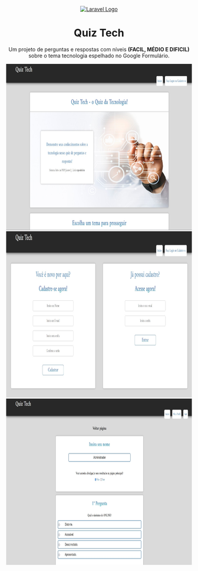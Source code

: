 <p align="center"><a href="https://laravel.com" target="_blank"><img src="https://raw.githubusercontent.com/laravel/art/master/logo-lockup/5%20SVG/2%20CMYK/1%20Full%20Color/laravel-logolockup-cmyk-red.svg" width="400" alt="Laravel Logo"></a></p>

<h1 align="center">Quiz Tech</span></h1>
<p align="center">Um projeto de perguntas e respostas com níveis <b>(FACIL, MÉDIO E DIFICIL)</b> sobre o tema tecnologia espelhado no Google Formulário.</p>

<img src="/public/images/captura1.jpg" style="height: 450px; width:100%;"/>
<img src="/public/images/captura2.jpg" style="height: 450px; width:100%;"/>
<img src="/public/images/captura3.jpg" style="height: 450px; width:100%;"/>
